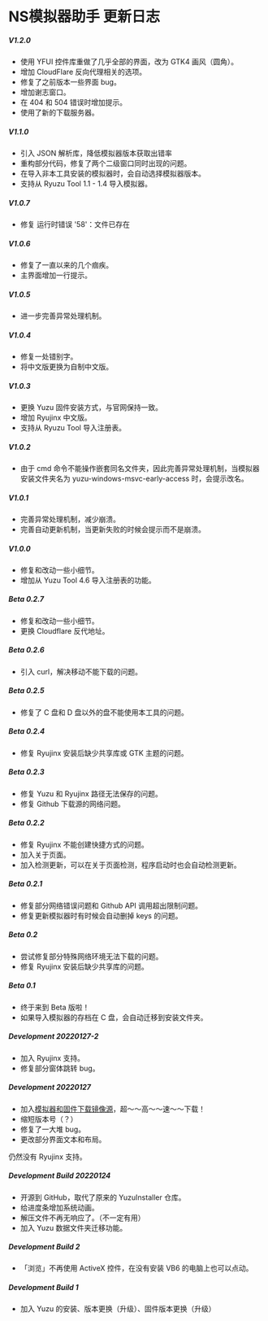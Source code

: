 ﻿# NS模拟器助手 更新日志

##### V1.2.0

- 使用 YFUI 控件库重做了几乎全部的界面，改为 GTK4 画风（圆角）。
- 增加 CloudFlare 反向代理相关的选项。
- 修复了之前版本一些界面 bug。
- 增加谢志窗口。
- 在 404 和 504 错误时增加提示。
- 使用了新的下载服务器。

##### V1.1.0

- 引入 JSON 解析库，降低模拟器版本获取出错率
- 重构部分代码，修复了两个二级窗口同时出现的问题。
- 在导入非本工具安装的模拟器时，会自动选择模拟器版本。
- 支持从 Ryuzu Tool 1.1 - 1.4 导入模拟器。

##### V1.0.7

- 修复 运行时错误 '58'：文件已存在

##### V1.0.6

- 修复了一直以来的几个痼疾。
- 主界面增加一行提示。

##### V1.0.5

- 进一步完善异常处理机制。

##### V1.0.4

- 修复一处错别字。
- 将中文版更换为自制中文版。

##### V1.0.3

- 更换 Yuzu 固件安装方式，与官网保持一致。
- 增加 Ryujinx 中文版。
- 支持从 Ryuzu Tool 导入注册表。

##### V1.0.2

- 由于 cmd 命令不能操作嵌套同名文件夹，因此完善异常处理机制，当模拟器安装文件夹名为 yuzu-windows-msvc-early-access 时，会提示改名。

##### V1.0.1

- 完善异常处理机制，减少崩溃。
- 完善自动更新机制，当更新失败的时候会提示而不是崩溃。

##### V1.0.0

- 修复和改动一些小细节。
- 增加从 Yuzu Tool 4.6 导入注册表的功能。

##### Beta 0.2.7

- 修复和改动一些小细节。
- 更换 Cloudflare 反代地址。

##### Beta 0.2.6

- 引入 curl，解决移动不能下载的问题。

##### Beta 0.2.5

- 修复了 C 盘和 D 盘以外的盘不能使用本工具的问题。

##### Beta 0.2.4

- 修复 Ryujinx 安装后缺少共享库或 GTK 主题的问题。

##### Beta 0.2.3

- 修复 Yuzu 和 Ryujinx 路径无法保存的问题。
- 修复 Github 下载源的网络问题。

##### Beta 0.2.2

- 修复 Ryujinx 不能创建快捷方式的问题。
- 加入关于页面。
- 加入检测更新，可以在关于页面检测，程序启动时也会自动检测更新。

##### Beta 0.2.1

- 修复部分网络错误问题和 Github API 调用超出限制问题。
- 修复更新模拟器时有时候会自动删掉 keys 的问题。

##### Beta 0.2

- 尝试修复部分特殊网络环境无法下载的问题。
- 修复 Ryujinx 安装后缺少共享库的问题。

##### Beta 0.1

- 终于来到 Beta 版啦！
- 如果导入模拟器的存档在 C 盘，会自动迁移到安装文件夹。

##### Development 20220127-2

- 加入 Ryujinx 支持。
- 修复部分窗体跳转 bug。

##### Development 20220127

- 加入[模拟器和固件下载镜像源](https://github.com/YidaozhanYa/NSEmuHelperAutoMirror)，超～～高～～速～～下载！
- 缩短版本号（？）
- 修复了一大堆 bug。
- 更改部分界面文本和布局。

仍然没有 Ryujinx 支持。

##### Development Build 20220124

- 开源到 GitHub，取代了原来的 YuzuInstaller 仓库。
- 给进度条增加系统动画。
- 解压文件不再无响应了。（不一定有用）
- 加入 Yuzu 数据文件夹迁移功能。

##### Development Build 2

- 「浏览」不再使用 ActiveX 控件，在没有安装 VB6 的电脑上也可以点动。

##### Development Build 1

- 加入 Yuzu 的安装、版本更换（升级）、固件版本更换（升级）
